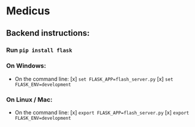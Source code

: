 # Medicus

## Backend instructions:

### Run `pip install flask`

### On Windows:

- On the command line:
  [x] `set FLASK_APP=flash_server.py`
  [x] `set FLASK_ENV=development`

### On Linux / Mac:

- On the command line:
  [x] `export FLASK_APP=flash_server.py`
  [x] `export FLASK_ENV=development`
